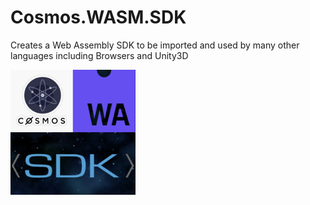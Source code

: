 # Cosmos.WASM.SDK

Creates a Web Assembly SDK to be imported and used by many other languages including Browsers and Unity3D

<img src=".design/sdk.logo/src/cosmos.wasm.sdk.logo.png" width="200" height="200" />

